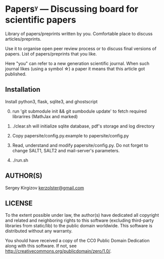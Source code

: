 Papersᵞ — Discussing board for scientific papers 
================================================

Library of papers/preprints written by you.
Comfortable place to discuss articles/preprints.

Use  it to  organise  open peer  review process  or  to discuss  final
versions of papers.  List of papers/preprints that you like.

Here "you" can refer to a new generation scientific journal. When such
journal likes  (using a symbol ☆)  a paper it means  that this article
got published.


Installation
------------

Install python3, flask, sqlite3, and ghostscript

0. run 'git submodule init && git sumbodule update' to fetch required librarires (MathJax and marked)

1. ./clear.sh will initialize sqlite database, pdf's storage and log directory

2. Copy papersite/config.py.example to papersite/config.py
 
3. Read, understand and modify papersite/config.py.
   Do not forget to change SALT1, SALT2 and mail-server's parameters.

4. ./run.sh


AUTHOR(S)
---------

Sergey Kirgizov <kerzolster@gmail.com>


LICENSE
-------

To the  extent possible  under law, the  author(s) have  dedicated all
copyright  and  related  and   neighboring  rights  to  this  software
(excluding third-party libraries from static/lib) to the public domain
worldwide.  This software is distributed without any warranty.

You should have received a copy of the CC0 Public Domain Dedication
along    with   this    software.   If    not,   see
<http://creativecommons.org/publicdomain/zero/1.0/>.


